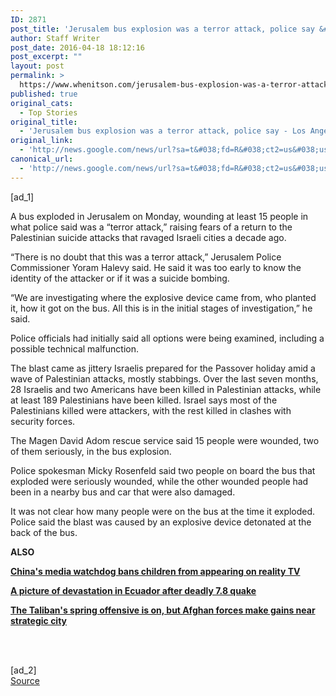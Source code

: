 ```yaml
---
ID: 2871
post_title: 'Jerusalem bus explosion was a terror attack, police say &#8211; Los Angeles Times'
author: Staff Writer
post_date: 2016-04-18 18:12:16
post_excerpt: ""
layout: post
permalink: >
  https://www.whenitson.com/jerusalem-bus-explosion-was-a-terror-attack-police-say-los-angeles-times/
published: true
original_cats:
  - Top Stories
original_title:
  - 'Jerusalem bus explosion was a terror attack, police say - Los Angeles Times'
original_link:
  - 'http://news.google.com/news/url?sa=t&#038;fd=R&#038;ct2=us&#038;usg=AFQjCNE4R1gdWqNuHrddeowXB-Bq0hb3LQ&#038;clid=c3a7d30bb8a4878e06b80cf16b898331&#038;cid=52779089105651&#038;ei=1iIVV_jgJpSRhAHu7aH4BQ&#038;url=http://www.latimes.com/world/la-fg-jerusalem-explosion-20160418-story.html'
canonical_url:
  - 'http://news.google.com/news/url?sa=t&#038;fd=R&#038;ct2=us&#038;usg=AFQjCNE4R1gdWqNuHrddeowXB-Bq0hb3LQ&#038;clid=c3a7d30bb8a4878e06b80cf16b898331&#038;cid=52779089105651&#038;ei=1iIVV_jgJpSRhAHu7aH4BQ&#038;url=http://www.latimes.com/world/la-fg-jerusalem-explosion-20160418-story.html'
---
```

 [ad_1]
<br><div data-role="pagination_page" data-content-page="1" readability="48.04055666004">
                          <p>A bus exploded in Jerusalem on Monday, wounding at least 15 people in what police said was a “terror attack,” raising fears of a return to the Palestinian suicide attacks that ravaged Israeli cities a decade ago.</p><p>“There is no doubt that this was a terror attack,” Jerusalem Police Commissioner Yoram Halevy said. He said it was too early to know the identity of the attacker or if it was a suicide bombing.</p>
  <p>“We are investigating where the explosive device came from, who planted it, how it got on the bus. All this is in the initial stages of investigation,” he said.</p><p>Police officials had initially said all options were being examined, including a possible technical malfunction.</p><span class="trb_ar_cont" data-ar-cont="Article continues below"/>
    <p>The blast came as jittery Israelis prepared for the Passover holiday amid a wave of Palestinian attacks, mostly stabbings. Over the last seven months, 28 Israelis and two Americans have been killed in Palestinian attacks, while at least 189 Palestinians have been killed. Israel says most of the Palestinians killed were attackers, with the rest killed in clashes with security forces.</p><aside class="trb_embed" data-content-id="86618474" data-content-size="small" data-content-type="story" data-content-slug="la-fg-reality-tv-children-ban-20160418" data-content-subtype="story" data-role="socialshare_item  imgsize_ratiosizecontainer " data-state=""/><p>The Magen David Adom rescue service said 15 people were wounded, two of them seriously, in the bus explosion.</p><p>Police spokesman Micky Rosenfeld said two people on board the bus that exploded were seriously wounded, while the other wounded people had been in a nearby bus and car that were also damaged.</p><p>It was not clear how many people were on the bus at the time it exploded. Police said the blast was caused by an explosive device detonated at the back of the bus.</p><p><strong>ALSO</strong></p><p><strong><a href="http://www.latimes.com/world/asia/la-fg-reality-tv-children-ban-20160418-story.html#nt=oft01a-1la1">China's media watchdog bans children from appearing on reality TV</a></strong></p><aside class="trb_embed" data-content-id="84109884" data-content-size="small" data-content-type="story" data-content-slug="la-most-read-stories-this-hour" data-content-subtype="story" data-role="socialshare_item  imgsize_ratiosizecontainer " data-state=""/><p><strong><a href="http://www.latimes.com/world/mexico-americas/la-fg-ecuador-quake-20160417-story.html#nt=oft01a-1gp3">A picture of devastation in Ecuador after deadly 7.8 quake</a></strong></p><p><strong><a href="http://www.latimes.com/world/afghanistan-pakistan/la-fg-afghanistan-taliban-kunduz-20160417-story.html#nt=oft01a-1gp3">The Taliban's spring offensive is on, but Afghan forces make gains near strategic city</a></strong></p><p> </p></div>
<br>[ad_2]
<br><a href="http://news.google.com/news/url?sa=t&#038;fd=R&#038;ct2=us&#038;usg=AFQjCNE4R1gdWqNuHrddeowXB-Bq0hb3LQ&#038;clid=c3a7d30bb8a4878e06b80cf16b898331&#038;cid=52779089105651&#038;ei=1iIVV_jgJpSRhAHu7aH4BQ&#038;url=http://www.latimes.com/world/la-fg-jerusalem-explosion-20160418-story.html">Source </a>